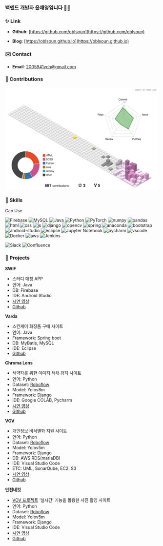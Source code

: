 ### 백엔드 개발자 윤채영입니다 🙌🏻

### ✨ Link

- **Github**: [https://github.com/oblsoun](https://github.com/oblsoun)

- **Blog**: [https://oblsoun.github.io](https://oblsoun.github.io)

### ✉️ Contact

- **Email**: <a href="mailto:2005941ych@gmail.com">2005941ych@gmail.com</a>

### 🍃 Contributions

![](./profile-3d-contrib/profile-south-season-animate.svg)

### 👀 Skills

Can Use

![Firebase](https://img.shields.io/badge/Firebase-039BE5?style=flat-square&logo=Firebase&logoColor=white) 
![MySQL](https://img.shields.io/badge/mysql-%2300f.svg?style=flat-square&logo=mysql&logoColor=white) 
![Java](https://img.shields.io/badge/java-%23ED8B00.svg?style=flat-square&logo=openjdk&logoColor=white) 
![Python](https://img.shields.io/badge/python-3670A0?style=flat-square&logo=python&logoColor=ffdd54) 
![PyTorch](https://img.shields.io/badge/PyTorch-%23EE4C2C.svg?style=flat-square&logo=PyTorch&logoColor=white) 
![numpy](https://img.shields.io/badge/numpy-%23013243.svg?style=flat-square&logo=numpy&logoColor=white) 
![pandas](https://img.shields.io/badge/pandas-%23150458.svg?style=flat-square&logo=pandas&logoColor=white) 
![html](https://img.shields.io/badge/html5-%23E34F26.svg?style=flat-square&logo=html5&logoColor=white) 
![css](https://img.shields.io/badge/css3-%231572B6.svg?style=flat-square&logo=css3&logoColor=white) 
![js](https://img.shields.io/badge/javascript-%23323330.svg?style=flat-square&logo=javascript&logoColor=%23F7DF1E) 
![django](https://img.shields.io/badge/django-%23092E20.svg?style=flat-square&logo=django&logoColor=white) 
![opencv](https://img.shields.io/badge/opencv-%23white.svg?style=flat-square&logo=opencv&logoColor=white) 
![spring](https://img.shields.io/badge/spring-%236DB33F.svg?style=flat-square&logo=spring&logoColor=white) 
![anaconda](https://img.shields.io/badge/Anaconda-%2344A833.svg?style=flat-square&logo=anaconda&logoColor=white) 
![bootstrap](https://img.shields.io/badge/bootstrap-%238511FA.svg?style=flat-square&logo=bootstrap&logoColor=white) 
![android-studio](https://img.shields.io/badge/Android%20Studio-3DDC84.svg?style=flat-square&logo=android-studio&logoColor=white) 
![eclipse](https://img.shields.io/badge/Eclipse-FE7A16.svg?style=flat-square&logo=Eclipse&logoColor=white) 
![Jupyter Notebook](https://img.shields.io/badge/jupyter-%23FA0F00.svg?style=flat-square&logo=jupyter&logoColor=white)
![pycharm](https://img.shields.io/badge/pycharm-143?style=flat-square&logo=pycharm&logoColor=black&color=black&labelColor=green) 
![vscode](https://img.shields.io/badge/Visual%20Studio%20Code-0078d7.svg?style=flat-square&logo=visual-studio-code&logoColor=white) 
![Docker](https://img.shields.io/badge/docker-%230db7ed.svg?style=flat-square&logo=docker&logoColor=white)
![aws](https://img.shields.io/badge/AWS-%23FF9900.svg?style=flat-square&logo=amazon-aws&logoColor=white) 
![Jenkins](https://img.shields.io/badge/jenkins-%232C5263.svg?style=flat-square&logo=jenkins&logoColor=white)

![Slack](https://img.shields.io/badge/Slack-4A154B?style=flat-square&logo=slack&logoColor=white)
![Confluence](https://img.shields.io/badge/confluence-%23172BF4.svg?style=flat-square&logo=confluence&logoColor=white)


### 📑 Projects
**SWIF**

- 스터디 매칭 APP
- 언어: Java
- DB: Firebase
- IDE: Android Studio
- [시연 영상](https://youtu.be/STS_tqPen94)
- [Github](https://github.com/oblsoun/SWIF)

**Varda**

- 스킨케어 화장품 구매 사이트
- 언어: Java
- Framework: Spring boot
- DB: MyBatis, MySQL
- IDE: Eclipse
- [Github](https://github.com/oblsoun/varda)

**Chroma Lens**

- 색약자를 위한 이미지 색채 감지 사이트
- 언어: Python
- Dataset: [Roboflow](https://universe.roboflow.com/msa-ciwxj/yoon-2)
- Model: Yolov8m
- Framework: Django
- IDE: Google COLAB, Pycharm
- [시연 영상](https://youtu.be/LGonUX21H74)
- [Github](https://github.com/oblsoun/chromalens)

**VOV**

- 개인정보 비식별화 지원 사이트
- 언어: Python
- Dataset: [Roboflow](https://universe.roboflow.com/fingerprint-nze3i/vov-k9idv)
- Model: Yolov5m
- Framework: Django
- DB: AWS RDS(mariaDB)
- IDE: Visual Studio Code
- ETC: UML, SonarQube, EC2, S3
- [시연 영상](https://youtu.be/z_S71TbysyU)
- [Github](https://github.com/oblsoun/VOV)

**안전네컷**

- [VOV 프로젝트](https://github.com/oblsoun/VOV) ‘실시간’ 기능을 활용한 사진 촬영 사이트
- 언어: Python
- Dataset: [Roboflow](https://universe.roboflow.com/fingerprint-nze3i/vov-k9idv)
- Model: Yolov5m
- Framework: Django
- IDE: Visual Studio Code
- [시연 영상](https://youtu.be/UCxkyX-NQD4)
- [Github](https://github.com/oblsoun/VOVsnap)

<!--
**oblsoun/oblsoun** is a ✨ _special_ ✨ repository because its `README.md` (this file) appears on your GitHub profile.

Here are some ideas to get you started:

- 🔭 I’m currently working on ...
- 🌱 I’m currently learning ...
- 👯 I’m looking to collaborate on ...
- 🤔 I’m looking for help with ...
- 💬 Ask me about ...
- 📫 How to reach me: ...
- 😄 Pronouns: ...
- ⚡ Fun fact: ...
-->
